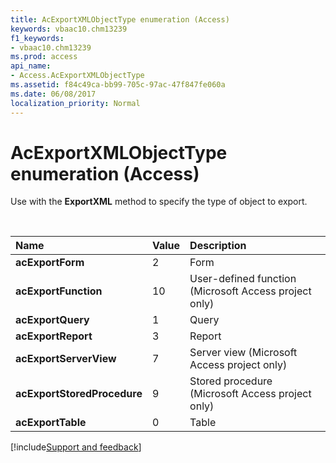 ```yaml
---
title: AcExportXMLObjectType enumeration (Access)
keywords: vbaac10.chm13239
f1_keywords:
- vbaac10.chm13239
ms.prod: access
api_name:
- Access.AcExportXMLObjectType
ms.assetid: f84c49ca-bb99-705c-97ac-47f847fe060a
ms.date: 06/08/2017
localization_priority: Normal
---
```



# AcExportXMLObjectType enumeration (Access)

Use with the **ExportXML** method to specify the type of object to export.

<br/>

|Name|Value|Description|
|:-----|:-----|:-----|
|**acExportForm**|2|Form|
|**acExportFunction**|10|User-defined function (Microsoft Access project only)|
|**acExportQuery**|1|Query|
|**acExportReport**|3|Report|
|**acExportServerView**|7|Server view (Microsoft Access project only)|
|**acExportStoredProcedure**|9|Stored procedure (Microsoft Access project only)|
|**acExportTable**|0|Table|

[!include[Support and feedback](~/includes/feedback-boilerplate.md)]